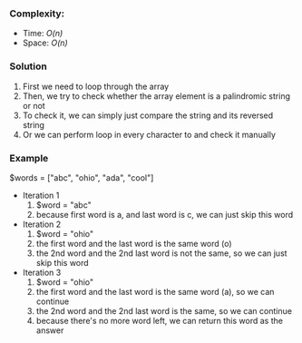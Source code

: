 ### Complexity:
- Time: <i>O(n)</i>
- Space: <i>O(n)</i>

### Solution
1. First we need to loop through the array
2. Then, we try to check whether the array element is a palindromic string or not
3. To check it, we can simply just compare the string and its reversed string
4. Or we can perform loop in every character to and check it manually


### Example
$words = ["abc", "ohio", "ada", "cool"]

- Iteration 1
  1. $word = "abc"
  2. because first word is a, and last word is c, we can just skip this word
- Iteration 2
  1. $word = "ohio"
  2. the first word and the last word is the same word (o)
  3. the 2nd word and the 2nd last word is not the same, so we can just skip this word
- Iteration 3
  1. $word = "ohio"
  2. the first word and the last word is the same word (a), so we can continue
  3. the 2nd word and the 2nd last word is the same, so we can continue
  4. because there's no more word left, we can return this word as the answer